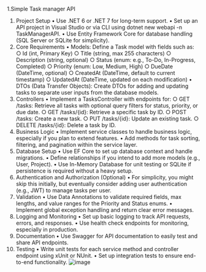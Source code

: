 1.Simple Task manager API


1. Project Setup
	• Use .NET 6 or .NET 7 for long-term support.
	• Set up an API project in Visual Studio or via CLI using dotnet new webapi -n TaskManagerAPI.
	• Use Entity Framework Core for database handling (SQL Server or SQLite for simplicity).
2. Core Requirements
	• Models: Define a Task model with fields such as:
		○ Id (int, Primary Key)
		○ Title (string, max 255 characters)
		○ Description (string, optional)
		○ Status (enum: e.g., To-Do, In-Progress, Completed)
		○ Priority (enum: Low, Medium, High)
		○ DueDate (DateTime, optional)
		○ CreatedAt (DateTime, default to current timestamp)
		○ UpdatedAt (DateTime, updated on each modification)
	• DTOs (Data Transfer Objects): Create DTOs for adding and updating tasks to separate user inputs from the database models.
3. Controllers
	• Implement a TasksController with endpoints for:
		○ GET /tasks: Retrieve all tasks with optional query filters for status, priority, or due date.
		○ GET /tasks/{id}: Retrieve a specific task by ID.
		○ POST /tasks: Create a new task.
		○ PUT /tasks/{id}: Update an existing task.
		○ DELETE /tasks/{id}: Delete a task by ID.
4. Business Logic
	• Implement service classes to handle business logic, especially if you plan to extend features.
	• Add methods for task sorting, filtering, and pagination within the service layer.
5. Database Setup
	• Use EF Core to set up database context and handle migrations.
	• Define relationships if you intend to add more models (e.g., User, Project).
	• Use In-Memory Database for unit testing or SQLite if persistence is required without a heavy setup.
6. Authentication and Authorization (Optional)
	• For simplicity, you might skip this initially, but eventually consider adding user authentication (e.g., JWT) to manage tasks per user.
7. Validation
	• Use Data Annotations to validate required fields, max lengths, and value ranges for the Priority and Status enums.
	• Implement global exception handling and return clear error messages.
8. Logging and Monitoring
	• Set up basic logging to track API requests, errors, and responses.
	• Use health check endpoints for monitoring, especially in production.
9. Documentation
	• Use Swagger for API documentation to easily test and share API endpoints.
10. Testing
	• Write unit tests for each service method and controller endpoint using xUnit or NUnit.
	• Set up integration tests to ensure end-to-end functionality.
![image](https://github.com/user-attachments/assets/dda0d439-1ca4-4339-bd81-20f65bfa9f25)
